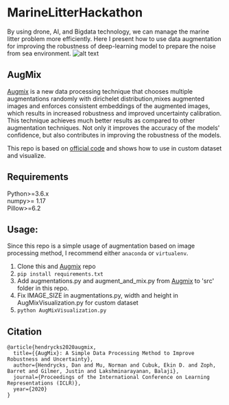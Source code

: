 # MarineLitterHackathon
By using drone, AI, and Bigdata technology, we can manage the marine litter problem more efficiently. Here I present how to use data augmentation for improving the robustness of deep-learning model to prepare the noise from sea environment.
![alt text](src/SeaAugMix.png)

## AugMix

[Augmix](https://arxiv.org/pdf/1912.02781.pdf) is a new data processing technique that chooses multiple augmentations randomly with dirichelet distribution,mixes augmented images and enforces consistent embeddings of the augmented images, which results in increased robustness and improved uncertainty calibration. This
technique achieves much better results as compared to other augmentation techniques. Not only it improves the accuracy of the
models' confidence, but also contributes in improving the robustness of the models.

This repo is based on [official code](https://github.com/google-research/augmix) and shows how to use in custom dataset and visualize. 

## Requirements
Python>=3.6.x<br>
numpy>= 1.17<br>
Pillow>=6.2<br>

## Usage:
Since this repo is a simple usage of augmentation based on image processing method, I recommend either `anaconda` or `virtualenv`.

1. Clone this and [Augmix](https://github.com/google-research/augmix) repo
2. `pip install requirements.txt`
3. Add augmentations.py and augment_and_mix.py from [Augmix](https://github.com/google-research/augmix) to 'src' folder in this repo.
4. Fix IMAGE_SIZE in augmentations.py, width and height in AugMixVisualization.py for custom dataset
5. `python AugMixVisualization.py`


## Citation
```
@article{hendrycks2020augmix,
  title={{AugMix}: A Simple Data Processing Method to Improve Robustness and Uncertainty},
  author={Hendrycks, Dan and Mu, Norman and Cubuk, Ekin D. and Zoph, Barret and Gilmer, Justin and Lakshminarayanan, Balaji},
  journal={Proceedings of the International Conference on Learning Representations (ICLR)},
  year={2020}
}
```

